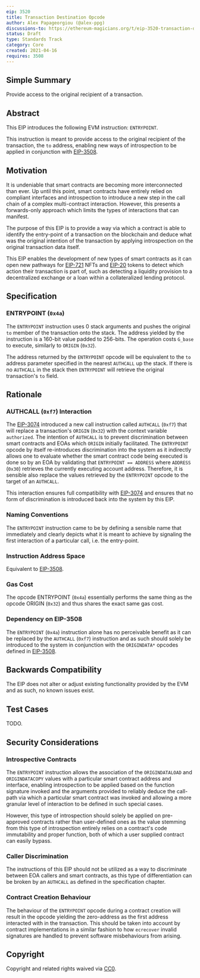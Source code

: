 ```yaml
---
eip: 3520
title: Transaction Destination Opcode
author: Alex Papageorgiou (@alex-ppg)
discussions-to: https://ethereum-magicians.org/t/eip-3520-transaction-destination-opcode/6058
status: Draft
type: Standards Track
category: Core
created: 2021-04-16
requires: 3508
---
```


## Simple Summary

Provide access to the original recipient of a transaction.

## Abstract

This EIP introduces the following EVM instruction: `ENTRYPOINT`.

This instruction is meant to provide access to the original recipient of the transaction, the `to` address, enabling new ways of introspection to be applied in conjunction with [EIP-3508](./eip-3508.md).

## Motivation

It is undeniable that smart contracts are becoming more interconnected than ever. Up until this point, smart contracts have entirely relied on compliant interfaces and introspection to introduce a new step in the call chain of a complex multi-contract interaction. However, this presents a forwards-only approach which limits the types of interactions that can manifest.

The purpose of this EIP is to provide a way via which a contract is able to identify the entry-point of a transaction on the blockchain and deduce what was the original intention of the transaction by applying introspection on the original transaction data itself.

This EIP enables the development of new types of smart contracts as it can open new pathways for [EIP-721](./eip-721) NFTs and [EIP-20](./eip-20) tokens to detect which action their transaction is part of, such as detecting a liquidity provision to a decentralized exchange or a loan within a collateralized lending protocol.

## Specification

### ENTRYPOINT (`0x4a`)

The `ENTRYPOINT` instruction uses 0 stack arguments and pushes the original `to` member of the transaction onto the stack. The address yielded by the instruction is a 160-bit value padded to 256-bits. The operation costs `G_base` to execute, similarly to `ORIGIN` (`0x32`).

The address returned by the `ENTRYPOINT` opcode will be equivalent to the `to` address parameter specified in the nearest `AUTHCALL` up the stack.  If there is no `AUTHCALL` in the stack then `ENTRYPOINT` will retrieve the original transaction's `to` field.

## Rationale

### AUTHCALL (`0xf7`) Interaction

The [EIP-3074](./eip-3074.md) introduced a new call instruction called `AUTHCALL` (`0xf7`) that will replace a transaction's `ORIGIN` (`0x32`) with the context variable `authorized`. The intention of `AUTHCALL` is to prevent discrimination between smart contracts and EOAs which `ORIGIN` initially facilitated. The `ENTRYPOINT` opcode by itself re-introduces discrimination into the system as it indirectly allows one to evaluate whether the smart contract code being executed is done so by an EOA by validating that `ENTRYPOINT == ADDRESS` where `ADDRESS` (`0x30`) retrieves the currently executing account address. Therefore, it is sensible also replace the values retrieved by the `ENTRYPOINT` opcode to the target of an `AUTHCALL`.

This interaction ensures full compatibility with [EIP-3074](./eip-3074.md) and ensures that no form of discrimination is introduced back into the system by this EIP.

### Naming Conventions

The `ENTRYPOINT` instruction came to be by defining a sensible name that immediately and clearly depicts what it is meant to achieve by signaling the first interaction of a particular call, i.e. the entry-point.

### Instruction Address Space

Equivalent to [EIP-3508](./eip-3508).

### Gas Cost

The opcode ENTRYPOINT (`0x4a`) essentially performs the same thing as the opcode ORIGIN (`0x32`) and thus shares the exact same gas cost.

### Dependency on EIP-3508

The `ENTRYPOINT` (`0x4a`) instruction alone has no perceivable benefit as it can be replaced by the `AUTHCALL` (`0xf7`) instruction and as such should solely be introduced to the system in conjunction with the `ORIGINDATA*` opcodes defined in [EIP-3508](./eip-3508.md).

## Backwards Compatibility

The EIP does not alter or adjust existing functionality provided by the EVM and as such, no known issues exist.

## Test Cases

TODO.

## Security Considerations

### Introspective Contracts

The `ENTRYPOINT` instruction allows the association of the `ORIGINDATALOAD` and `ORIGINDATACOPY` values with a particular smart contract address and interface, enabling introspection to be applied based on the function signature invoked and the arguments provided to reliably deduce the call-path via which a particular smart contract was invoked and allowing a more granular level of interaction to be defined in such special cases.

However, this type of introspection should solely be applied on pre-approved contracts rather than user-defined ones as the value stemming from this type of introspection entirely relies on a contract's code immutability and proper function, both of which a user supplied contract can easily bypass.

### Caller Discrimination

The instructions of this EIP should not be utilized as a way to discriminate between EOA callers and smart contracts, as this type of differentiation can be broken by an `AUTHCALL` as defined in the specification chapter.

### Contract Creation Behaviour

The behaviour of the `ENTRYPOINT` opcode during a contract creation will result in the opcode yielding the zero-address as the first address interacted with in the transaction. This should be taken into account by contract implementations in a similar fashion to how `ecrecover` invalid signatures are handled to prevent software misbehaviours from arising.

## Copyright

Copyright and related rights waived via [CC0](https://creativecommons.org/publicdomain/zero/1.0/).
